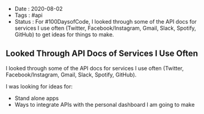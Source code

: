 - Date : 2020-08-02
- Tags : #api
- Status : For #100DaysofCode, I looked through some of the API docs for services I use often (Twitter, Facebook/Instagram, Gmail, Slack, Spotify, GitHub) to get ideas for things to make.

## Looked Through API Docs of Services I Use Often

I looked through some of the API docs for services I use often (Twitter, Facebook/Instagram, Gmail, Slack, Spotify, GitHub). 

I was looking for ideas for:
* Stand alone apps
* Ways to integrate APIs with the personal dashboard I am going to make


